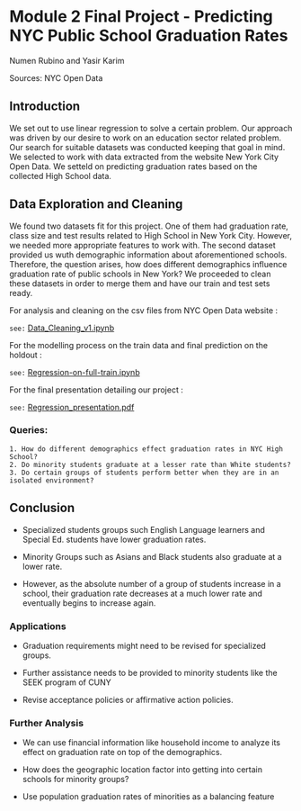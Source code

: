 # Module 2 Final Project - Predicting NYC Public School Graduation Rates
Numen Rubino and Yasir Karim

Sources: NYC Open Data
## Introduction
We set out to use linear regression to solve a certain problem. Our approach was driven by our desire to work on an education sector related problem. Our search for suitable datasets was conducted keeping that goal in mind. We selected to work with data extracted from the website New York City Open Data. We setteld on predicting graduation rates based on the collected High School data.
## Data Exploration and Cleaning
We found two datasets fit for this project. One of them had graduation rate, class size and test results related to High School in New York City. However, we needed more appropriate features to work with. The second dataset provided us wuth demographic information about aforementioned schools. Therefore, the question arises, how does different demographics influence graduation rate of public schools in New York? We proceeded to clean these datasets in order to merge them and have our train and test sets ready.

For analysis and cleaning on the csv files from NYC Open Data website :

`see:` [Data_Cleaning_v1.ipynb](https://github.com/Mycotic/graduation-regression/blob/master/Data_Cleaning_v1.ipynb)

For the modelling process on the train data and final prediction on the holdout :

`see:` [Regression-on-full-train.ipynb](https://github.com/Mycotic/graduation-regression/blob/master/Regression-on-full-train.ipynb)

For the final presentation detailing our project :

`see:` [Regression_presentation.pdf](https://github.com/Mycotic/graduation-regression/blob/master/Regression_presentation.pdf)

### Queries:

```
1. How do different demographics effect graduation rates in NYC High School?
2. Do minority students graduate at a lesser rate than White students?
3. Do certain groups of students perform better when they are in an isolated environment?

```


## Conclusion
* Specialized students groups such English Language learners and Special Ed. students have lower graduation rates.

* Minority Groups such as Asians and Black students also graduate at a lower rate.

* However, as the absolute number of a group of students increase in a school, their graduation rate decreases at a much lower rate and eventually begins to increase again.

### Applications
* Graduation requirements might need to be revised for specialized groups.

* Further assistance needs to be provided to minority students like the SEEK program of CUNY

* Revise acceptance policies or affirmative action policies.


### Further Analysis
- We can use financial information like household income to analyze its effect on graduation rate on top
of the demographics.

- How does the geographic location factor into getting into certain schools for minority groups?

- Use population graduation rates of minorities as a balancing feature

